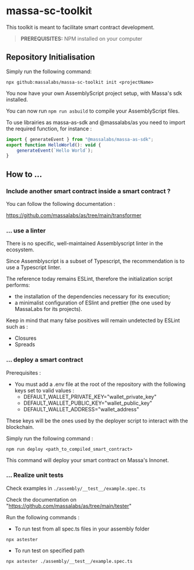 # massa-sc-toolkit

This toolkit is meant to facilitate smart contract development.

> **PREREQUISITES:** NPM installed on your computer

## Repository Initialisation

Simply run the following command:

```shell
npx github:massalabs/massa-sc-toolkit init <projectName>
```

You now have your own AssemblyScript project setup, with Massa's sdk installed.

You can now run `npm run asbuild` to compile your AssemblyScript files.

To use librairies as massa-as-sdk and @massalabs/as you need to import the required function, for instance :

```jsx
import { generateEvent } from "@massalabs/massa-as-sdk";
export function HelloWorld(): void {
    generateEvent(`Hello World`);
}
```

## How to …

### Include another smart contract inside a smart contract ?

You can follow the following documentation :

https://github.com/massalabs/as/tree/main/transformer

### ... use a linter

There is no specific, well-maintained Assemblyscript linter in the ecosystem.

Since Assemblyscript is a subset of Typescript, the recommendation is to use a Typescript linter.

The reference today remains ESLint, therefore the initialization script performs:

-   the installation of the dependencies necessary for its execution;
-   a minimalist configuration of ESlint and prettier (the one used by MassaLabs for its projects).

Keep in mind that many false positives will remain undetected by ESLint such as :

-   Closures
-   Spreads

### ... deploy a smart contract

Prerequisites :

-   You must add a .env file at the root of the repository with the following keys set to valid values :
    -   DEFAULT_WALLET_PRIVATE_KEY="wallet_private_key"
    -   DEFAULT_WALLET_PUBLIC_KEY="wallet_public_key"
    -   DEFAULT_WALLET_ADDRESS="wallet_address"

These keys will be the ones used by the deployer script to interact with the blockchain.

Simply run the following command :

```shell
npm run deploy <path_to_compiled_smart_contract>
```

This command will deploy your smart contract on Massa's Innonet.

### ... Realize unit tests

Check examples in `./assembly/__test__/example.spec.ts`

Check the documentation on "https://github.com/massalabs/as/tree/main/tester"

Run the following commands :

-   To run test from all spec.ts files in your assembly folder

```shell
npx astester
```

-   To run test on specified path

```shell
npx astester ./assembly/__test__/example.spec.ts
```
